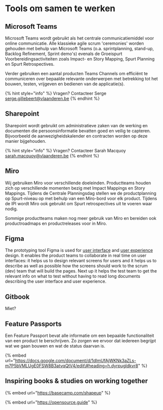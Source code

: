# Tools om samen te werken

## Microsoft Teams

Microsoft Teams wordt gebruikt als het centrale communicatiemiddel voor online communicatie. Alle klassieke agile scrum 'ceremonies' worden gehouden met behulp van Microsoft Teams \(o.a. sprintplanning, stand-up, Backlog Refinement, Sprint demo's\) evenals de Groeispurt Voorbereidingsactiviteiten zoals Impact- en Story Mapping, Spurt Planning en Spurt Retrospectives. 

Verder gebruiken een aantal producten Teams Channels om efficiënt te communiceren over bepaalde relevante onderwerpen met betrekking tot het bouwen, testen, vrijgeven en bedienen van de applicatie\(s\).

{% hint style="info" %}
Vragen? Contacteer Serge [serge.gillebeert@vlaanderen.be](mailto:serge.gillebeert@vlaanderen.be)
{% endhint %}

## Sharepoint

Sharepoint wordt gebruikt om administratieve zaken van de werking en documenten die persoonsinformatie bevatten goed en veilig te capteren. Bijvoorbeeld de aanwezigheidskalender en contracten worden op deze manier bijgehouden.

{% hint style="info" %}
Vragen? Contacteer Sarah Macquoy [sarah.macquoy@vlaanderen.be](mailto:sarah.macquoy@vlaanderen.be)
{% endhint %}

## Miro

Wij gebruiken Miro voor verschillende doeleinden. Productteams houden zich op verschillende momenten bezig met Impact Mappings en Story Mappings. Tijdens de Centrale Planningsdag stellen we de productplanning op Spurt-niveau op met behulp van een Miro-bord voor elk product. Tijdens de IPI wordt Miro ook gebruikt om Spurt retrospectives uit te voeren waar nodig. 

Sommige productteams maken nog meer gebruik van Miro en bereiden ook productroadmaps en productreleases voor in Miro.

## Figma

The prototyping tool Figma is used for [user interface](https://en.wikipedia.org/wiki/User_interface_design) and [user experience](https://en.wikipedia.org/wiki/User_experience_design) design. It enables the product teams to collaborate in real time on user interfaces: it helps us to design relevant screens for users and it helps us to describe as well as possible how the screens should work to the scrum \(dev\) team that will build the pages. Next up it helps the test team to get the relevant info on what to test without having to read long documents describing the user interface and user experience.

## Gitbook

Miet?

## Feature Passports

Een Feature Passport bevat alle informatie om een bepaalde functionaliteit van een product te berschrijven. Zo zorgen we ervoor dat iedereen begrijpt wat we gaan bouwen en wat de status daarvan is.

{% embed url="https://docs.google.com/document/d/1dlmUfAjWKNk3aZLs-m7P5bVMLUgE0FSW8B3atvqQtV4/edit\#heading=h.dyrpugldkvr8" %}

## Inspiring books & studies on working together

{% embed url="https://basecamp.com/shapeup" %}

{% embed url="https://opensource.guide" %}









